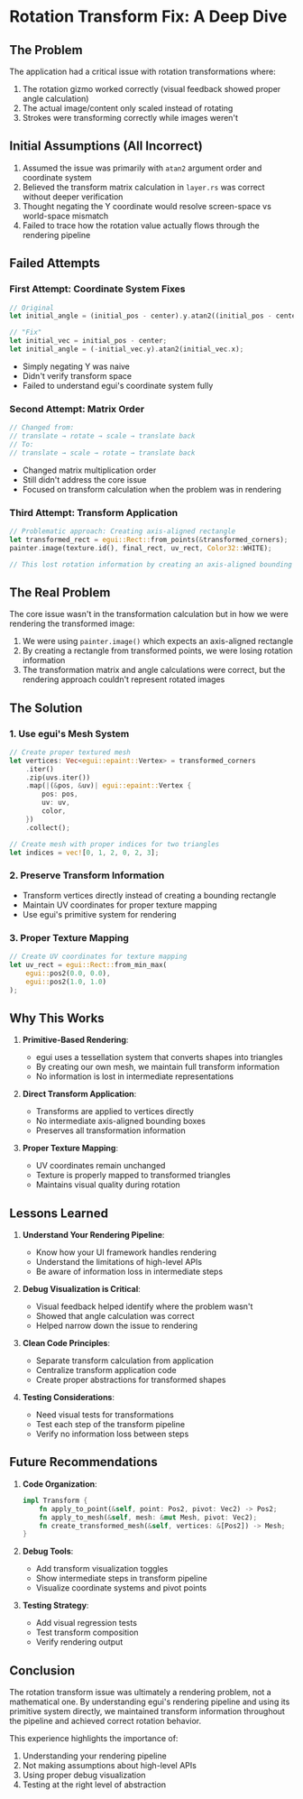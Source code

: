 # Rotation Transform Fix: A Deep Dive

## The Problem

The application had a critical issue with rotation transformations where:

1. The rotation gizmo worked correctly (visual feedback showed proper angle calculation)
2. The actual image/content only scaled instead of rotating
3. Strokes were transforming correctly while images weren't

## Initial Assumptions (All Incorrect)

1. Assumed the issue was primarily with `atan2` argument order and coordinate system
2. Believed the transform matrix calculation in `layer.rs` was correct without deeper verification
3. Thought negating the Y coordinate would resolve screen-space vs world-space mismatch
4. Failed to trace how the rotation value actually flows through the rendering pipeline

## Failed Attempts

### First Attempt: Coordinate System Fixes

```rust
// Original
let initial_angle = (initial_pos - center).y.atan2((initial_pos - center).x);

// "Fix"
let initial_vec = initial_pos - center;
let initial_angle = (-initial_vec.y).atan2(initial_vec.x);
```

- Simply negating Y was naive
- Didn't verify transform space
- Failed to understand egui's coordinate system fully

### Second Attempt: Matrix Order

```rust
// Changed from:
// translate → rotate → scale → translate back
// To:
// translate → scale → rotate → translate back
```

- Changed matrix multiplication order
- Still didn't address the core issue
- Focused on transform calculation when the problem was in rendering

### Third Attempt: Transform Application

```rust
// Problematic approach: Creating axis-aligned rectangle
let transformed_rect = egui::Rect::from_points(&transformed_corners);
painter.image(texture.id(), final_rect, uv_rect, Color32::WHITE);

// This lost rotation information by creating an axis-aligned bounding box
```

## The Real Problem

The core issue wasn't in the transformation calculation but in how we were rendering the transformed image:

1. We were using `painter.image()` which expects an axis-aligned rectangle
2. By creating a rectangle from transformed points, we were losing rotation information
3. The transformation matrix and angle calculations were correct, but the rendering approach couldn't represent rotated images

## The Solution

### 1. Use egui's Mesh System

```rust
// Create proper textured mesh
let vertices: Vec<egui::epaint::Vertex> = transformed_corners
    .iter()
    .zip(uvs.iter())
    .map(|(&pos, &uv)| egui::epaint::Vertex {
        pos: pos,
        uv: uv,
        color,
    })
    .collect();

// Create mesh with proper indices for two triangles
let indices = vec![0, 1, 2, 0, 2, 3];
```

### 2. Preserve Transform Information

- Transform vertices directly instead of creating a bounding rectangle
- Maintain UV coordinates for proper texture mapping
- Use egui's primitive system for rendering

### 3. Proper Texture Mapping

```rust
// Create UV coordinates for texture mapping
let uv_rect = egui::Rect::from_min_max(
    egui::pos2(0.0, 0.0),
    egui::pos2(1.0, 1.0)
);
```

## Why This Works

1. **Primitive-Based Rendering**:

   - egui uses a tessellation system that converts shapes into triangles
   - By creating our own mesh, we maintain full transform information
   - No information is lost in intermediate representations

2. **Direct Transform Application**:

   - Transforms are applied to vertices directly
   - No intermediate axis-aligned bounding boxes
   - Preserves all transformation information

3. **Proper Texture Mapping**:
   - UV coordinates remain unchanged
   - Texture is properly mapped to transformed triangles
   - Maintains visual quality during rotation

## Lessons Learned

1. **Understand Your Rendering Pipeline**:

   - Know how your UI framework handles rendering
   - Understand the limitations of high-level APIs
   - Be aware of information loss in intermediate steps

2. **Debug Visualization is Critical**:

   - Visual feedback helped identify where the problem wasn't
   - Showed that angle calculation was correct
   - Helped narrow down the issue to rendering

3. **Clean Code Principles**:

   - Separate transform calculation from application
   - Centralize transform application code
   - Create proper abstractions for transformed shapes

4. **Testing Considerations**:
   - Need visual tests for transformations
   - Test each step of the transform pipeline
   - Verify no information loss between steps

## Future Recommendations

1. **Code Organization**:

   ```rust
   impl Transform {
       fn apply_to_point(&self, point: Pos2, pivot: Vec2) -> Pos2;
       fn apply_to_mesh(&self, mesh: &mut Mesh, pivot: Vec2);
       fn create_transformed_mesh(&self, vertices: &[Pos2]) -> Mesh;
   }
   ```

2. **Debug Tools**:

   - Add transform visualization toggles
   - Show intermediate steps in transform pipeline
   - Visualize coordinate systems and pivot points

3. **Testing Strategy**:
   - Add visual regression tests
   - Test transform composition
   - Verify rendering output

## Conclusion

The rotation transform issue was ultimately a rendering problem, not a mathematical one. By understanding egui's rendering pipeline and using its primitive system directly, we maintained transform information throughout the pipeline and achieved correct rotation behavior.

This experience highlights the importance of:

1. Understanding your rendering pipeline
2. Not making assumptions about high-level APIs
3. Using proper debug visualization
4. Testing at the right level of abstraction
